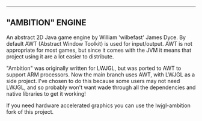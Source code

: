 --------------------------------------------------------------------------------
"AMBITION" ENGINE
--------------------------------------------------------------------------------

An abstract 2D Java game engine by William 'wilbefast' James Dyce. By default
AWT (Abstract Window Toolkit) is used for input/output. AWT is not appropriate
for most games, but since it comes with the JVM it means that project using it
are a lot easier to distribute.

"Ambition" was originally written for LWJGL, but was ported to AWT to support
ARM processors. Now the main branch uses AWT, with LWJGL as a side project.
I've chosen to do this because some users may not need LWJGL, and so probably
won't want wade through all the dependencies and native libraries to get it
working!

If you need hardware accelerated graphics you can use the lwjgl-ambition fork
of this project.

